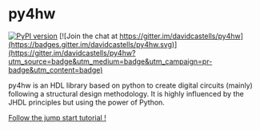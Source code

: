 # py4hw

[![PyPI version](https://badge.fury.io/py/py4hw.svg)](https://badge.fury.io/py/py4hw)
[![Join the chat at https://gitter.im/davidcastells/py4hw](https://badges.gitter.im/davidcastells/py4hw.svg)](https://gitter.im/davidcastells/py4hw?utm_source=badge&utm_medium=badge&utm_campaign=pr-badge&utm_content=badge)

py4hw is an HDL library based on python to create digital circuits (mainly) following a structural design methodology. 
It is highly influenced by the JHDL principles but using the power of Python.

[Follow the jump start tutorial !](tutorial/README.md)
